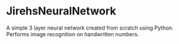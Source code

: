 # JirehsNeuralNetwork
A simple 3 layer neural network created from scratch using Python. Performs image recognition on handwritten numbers.
